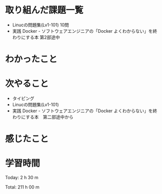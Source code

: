 # 取り組んだ課題一覧
- Linucの問題集(Lv1-101) 10問
- 実践 Docker - ソフトウェアエンジニアの「Docker よくわからない」を終わりにする本 第2部途中

# わかったこと


# 次やること
- タイピング
- Linucの問題集(Lv1-101)
- 実践 Docker - ソフトウェアエンジニアの「Docker よくわからない」を終わりにする本　第二部途中から

# 感じたこと

# 学習時間
Today: 2 h 30 m

Total: 211 h 00 m


